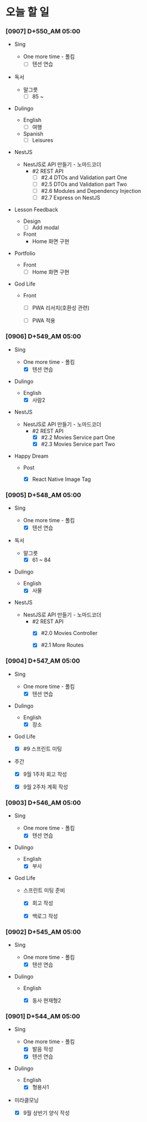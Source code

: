 # 오늘 할 일

### [0907] D+550_AM 05:00

- Sing

  - One more time - 폴킴
    - [ ] 텐션 연습
- 독서
  - 말그릇
    - [ ] 85 ~ 
- Dulingo
  - English
    - [ ] 여행
  - Spanish
    - [ ] Leisures
- NestJS
  - NestJS로 API 만들기 - 노마드코더
    - #2 REST API
      - [ ] #2.4 DTOs and Validation part One
      - [ ] #2.5 DTOs and Validation part Two
      - [ ] #2.6 Modules and Dependency Injection
      - [ ] #2.7 Express on NestJS
- Lesson Feedback
  - Design
    - [ ] Add modal
  - Front
    - Home 화면 구현
- Portfolio
  - Front
    - [ ] Home 화면 구현
- God Life
  - Front
    - [ ] PWA 리서치(호환성 관련)
    - [ ] PWA 적용



### [0906] D+549_AM 05:00

- Sing

  - One more time - 폴킴
    - [x] 텐션 연습
- Dulingo
  - English
    - [x] 사람2
- NestJS
  - NestJS로 API 만들기 - 노마드코더
    - #2 REST API
      - [x] #2.2 Movies Service part One
      - [x] #2.3 Movies Service part Two
- Happy Dream
  - Post
    - [x] React Native Image Tag



### [0905] D+548_AM 05:00

- Sing

  - One more time - 폴킴
    - [x] 텐션 연습
- 독서
  - 말그릇
    - [x] 61 ~ 84
- Dulingo
  - English
    - [x] 사물
- NestJS
  - NestJS로 API 만들기 - 노마드코더
    - #2 REST API
      - [x] #2.0 Movies Controller
      - [x] #2.1 More Routes



### [0904] D+547_AM 05:00

- Sing

  - One more time - 폴킴
    - [x] 텐션 연습
- Dulingo
  - English
    - [x] 장소
- God Life
  - [x] #9 스프린트 미팅
- 주간
  - [x] 9월 1주차 회고 작성
  - [x] 9월 2주차 계획 작성



### [0903] D+546_AM 05:00

- Sing

  - One more time - 폴킴
    - [x] 텐션 연습
- Dulingo
  - English
    - [x] 부사
- God Life
  - 스프린트 미팅 준비
    - [x] 회고 작성
    - [x] 백로그 작성




### [0902] D+545_AM 05:00

- Sing

  - One more time - 폴킴
    - [x] 텐션 연습
- Dulingo
  - English
    - [x] 동사 현재형2



### [0901] D+544_AM 05:00

- Sing

  - One more time - 폴킴
    - [x] 발음 작성
    - [x] 텐션 연습
- Dulingo
  - English
    - [x] 형용사1
- 미라클모닝
  - [x] 9월 상반기 양식 작성

